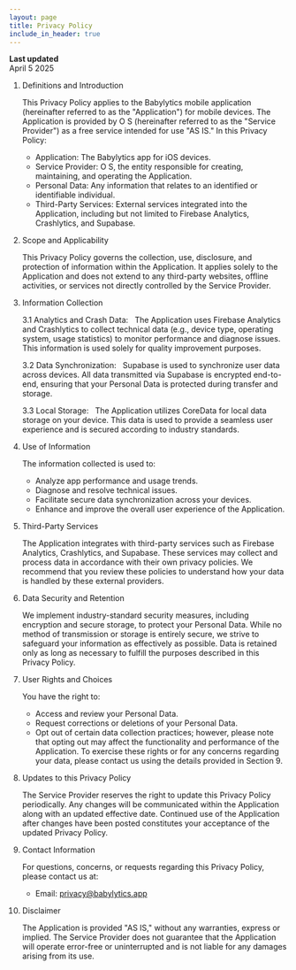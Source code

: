 ```yaml
---
layout: page
title: Privacy Policy
include_in_header: true
---
```


**Last updated**  
April 5 2025

1. Definitions and Introduction

    This Privacy Policy applies to the Babylytics mobile application (hereinafter referred to as the "Application") for mobile devices. The Application is provided by O S (hereinafter referred to as the "Service Provider") as a free service intended for use "AS IS." In this Privacy Policy:

    * Application: The Babylytics app for iOS devices.
    * Service Provider: O S, the entity responsible for creating, maintaining, and operating the Application.
    * Personal Data: Any information that relates to an identified or identifiable individual.
    * Third-Party Services: External services integrated into the Application, including but not limited to Firebase Analytics, Crashlytics, and Supabase.

2. Scope and Applicability

    This Privacy Policy governs the collection, use, disclosure, and protection of information within the Application. It applies solely to the Application and does not extend to any third-party websites, offline activities, or services not directly controlled by the Service Provider.


3. Information Collection

    3.1 Analytics and Crash Data:
    The Application uses Firebase Analytics and Crashlytics to collect technical data (e.g., device type, operating system, usage statistics) to monitor performance and diagnose issues. This information is used solely for quality improvement purposes.

    3.2 Data Synchronization:
    Supabase is used to synchronize user data across devices. All data transmitted via Supabase is encrypted end-to-end, ensuring that your Personal Data is protected during transfer and storage.

    3.3 Local Storage:
    The Application utilizes CoreData for local data storage on your device. This data is used to provide a seamless user experience and is secured according to industry standards.

4. Use of Information

    The information collected is used to:
    * Analyze app performance and usage trends.
    * Diagnose and resolve technical issues.
    * Facilitate secure data synchronization across your devices.
    * Enhance and improve the overall user experience of the Application.

5. Third-Party Services

    The Application integrates with third-party services such as Firebase Analytics, Crashlytics, and Supabase. These services may collect and process data in accordance with their own privacy policies. We recommend that you review these policies to understand how your data is handled by these external providers.

6. Data Security and Retention

    We implement industry-standard security measures, including encryption and secure storage, to protect your Personal Data. While no method of transmission or storage is entirely secure, we strive to safeguard your information as effectively as possible. Data is retained only as long as necessary to fulfill the purposes described in this Privacy Policy.

7. User Rights and Choices

    You have the right to:
    * Access and review your Personal Data.
    * Request corrections or deletions of your Personal Data.
    * Opt out of certain data collection practices; however, please note that opting out may affect the functionality and performance of the Application.
    To exercise these rights or for any concerns regarding your data, please contact us using the details provided in Section 9.

8. Updates to this Privacy Policy

    The Service Provider reserves the right to update this Privacy Policy periodically. Any changes will be communicated within the Application along with an updated effective date. Continued use of the Application after changes have been posted constitutes your acceptance of the updated Privacy Policy.

9. Contact Information

    For questions, concerns, or requests regarding this Privacy Policy, please contact us at:
    * Email: privacy@babylytics.app

10. Disclaimer

    The Application is provided "AS IS," without any warranties, express or implied. The Service Provider does not guarantee that the Application will operate error-free or uninterrupted and is not liable for any damages arising from its use.
